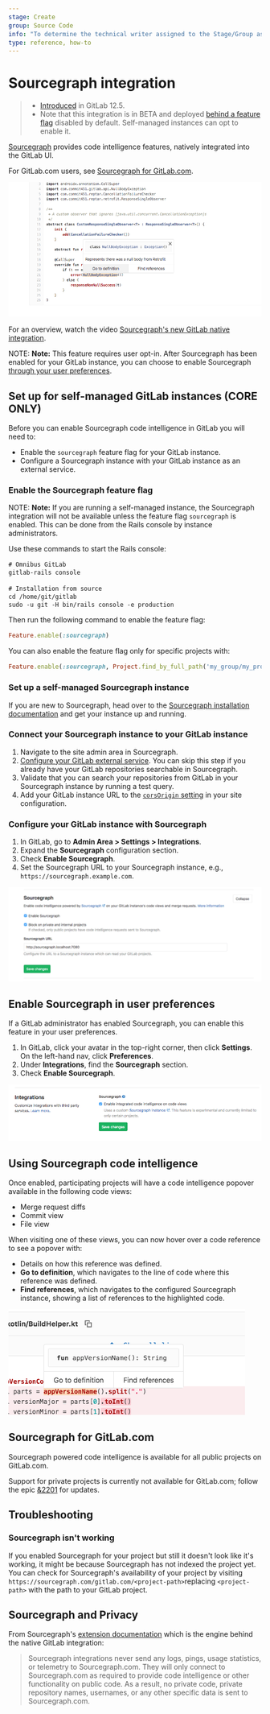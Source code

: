 ```yaml
---
stage: Create
group: Source Code
info: "To determine the technical writer assigned to the Stage/Group associated with this page, see https://about.gitlab.com/handbook/engineering/ux/technical-writing/#designated-technical-writers"
type: reference, how-to
---
```


# Sourcegraph integration

> - [Introduced](https://gitlab.com/gitlab-org/gitlab/-/merge_requests/16556) in GitLab 12.5.
> - Note that this integration is in BETA and deployed [behind a feature flag](#enable-the-sourcegraph-feature-flag) disabled by default. Self-managed instances can opt to enable it.

[Sourcegraph](https://sourcegraph.com) provides code intelligence features, natively integrated into the GitLab UI.

For GitLab.com users, see [Sourcegraph for GitLab.com](#sourcegraph-for-gitlabcom).

![Sourcegraph demo](img/sourcegraph_demo_v12_5.png)

<i class="fa fa-youtube-play youtube" aria-hidden="true"></i>
For an overview, watch the video [Sourcegraph's new GitLab native integration](https://www.youtube.com/watch?v=LjVxkt4_sEA).

NOTE: **Note:**
This feature requires user opt-in. After Sourcegraph has been enabled for your GitLab instance,
you can choose to enable Sourcegraph [through your user preferences](#enable-sourcegraph-in-user-preferences).

## Set up for self-managed GitLab instances **(CORE ONLY)**

Before you can enable Sourcegraph code intelligence in GitLab you will need to:

- Enable the `sourcegraph` feature flag for your GitLab instance.
- Configure a Sourcegraph instance with your GitLab instance as an external service.

### Enable the Sourcegraph feature flag

NOTE: **Note:**
If you are running a self-managed instance, the Sourcegraph integration will not be available
unless the feature flag `sourcegraph` is enabled. This can be done from the Rails console
by instance administrators.

Use these commands to start the Rails console:

```shell
# Omnibus GitLab
gitlab-rails console

# Installation from source
cd /home/git/gitlab
sudo -u git -H bin/rails console -e production
```

Then run the following command to enable the feature flag:

```ruby
Feature.enable(:sourcegraph)
```

You can also enable the feature flag only for specific projects with:

```ruby
Feature.enable(:sourcegraph, Project.find_by_full_path('my_group/my_project'))
```

### Set up a self-managed Sourcegraph instance

If you are new to Sourcegraph, head over to the [Sourcegraph installation documentation](https://docs.sourcegraph.com/admin) and get your instance up and running.

### Connect your Sourcegraph instance to your GitLab instance

1. Navigate to the site admin area in Sourcegraph.
1. [Configure your GitLab external service](https://docs.sourcegraph.com/admin/external_service/gitlab).
You can skip this step if you already have your GitLab repositories searchable in Sourcegraph.
1. Validate that you can search your repositories from GitLab in your Sourcegraph instance by running a test query.
1. Add your GitLab instance URL to the [`corsOrigin` setting](https://docs.sourcegraph.com/admin/config/site_config#corsOrigin) in your site configuration.

### Configure your GitLab instance with Sourcegraph

1. In GitLab, go to **Admin Area > Settings > Integrations**.
1. Expand the **Sourcegraph** configuration section.
1. Check **Enable Sourcegraph**.
1. Set the Sourcegraph URL to your Sourcegraph instance, e.g., `https://sourcegraph.example.com`.

![Sourcegraph admin settings](img/sourcegraph_admin_v12_5.png)

## Enable Sourcegraph in user preferences

If a GitLab administrator has enabled Sourcegraph, you can enable this feature in your user preferences.

1. In GitLab, click your avatar in the top-right corner, then click **Settings**. On the left-hand nav, click **Preferences**.
1. Under **Integrations**, find the **Sourcegraph** section.
1. Check **Enable Sourcegraph**.

![Sourcegraph user preferences](img/sourcegraph_user_preferences_v12_5.png)

## Using Sourcegraph code intelligence

Once enabled, participating projects will have a code intelligence popover available in
the following code views:

- Merge request diffs
- Commit view
- File view

When visiting one of these views, you can now hover over a code reference to see a popover with:

- Details on how this reference was defined.
- **Go to definition**, which navigates to the line of code where this reference was defined.
- **Find references**, which navigates to the configured Sourcegraph instance, showing a list of references to the highlighted code.

![Sourcegraph demo](img/sourcegraph_popover_v12_5.png)

## Sourcegraph for GitLab.com

Sourcegraph powered code intelligence is available for all public projects on GitLab.com.

Support for private projects is currently not available for GitLab.com;
follow the epic [&2201](https://gitlab.com/groups/gitlab-org/-/epics/2201)
for updates.

## Troubleshooting

### Sourcegraph isn't working

If you enabled Sourcegraph for your project but still it doesn't look like it's working, it might be because Sourcegraph has not indexed the project yet. You can check for Sourcegraph's availability of your project by visiting `https://sourcegraph.com/gitlab.com/<project-path>`replacing `<project-path>` with the path to your GitLab project.

## Sourcegraph and Privacy

From Sourcegraph's [extension documentation](https://docs.sourcegraph.com/integration/browser_extension#privacy) which is the
engine behind the native GitLab integration:

> Sourcegraph integrations never send any logs, pings, usage statistics, or telemetry to Sourcegraph.com.
> They will only connect to Sourcegraph.com as required to provide code intelligence or other functionality on public code.
> As a result, no private code, private repository names, usernames, or any other specific data is sent to Sourcegraph.com.
